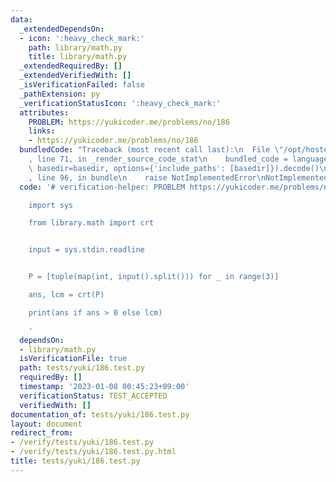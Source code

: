 ```yaml
---
data:
  _extendedDependsOn:
  - icon: ':heavy_check_mark:'
    path: library/math.py
    title: library/math.py
  _extendedRequiredBy: []
  _extendedVerifiedWith: []
  _isVerificationFailed: false
  _pathExtension: py
  _verificationStatusIcon: ':heavy_check_mark:'
  attributes:
    PROBLEM: https://yukicoder.me/problems/no/186
    links:
    - https://yukicoder.me/problems/no/186
  bundledCode: "Traceback (most recent call last):\n  File \"/opt/hostedtoolcache/PyPy/3.7.13/x64/site-packages/onlinejudge_verify/documentation/build.py\"\
    , line 71, in _render_source_code_stat\n    bundled_code = language.bundle(stat.path,\
    \ basedir=basedir, options={'include_paths': [basedir]}).decode()\n  File \"/opt/hostedtoolcache/PyPy/3.7.13/x64/site-packages/onlinejudge_verify/languages/python.py\"\
    , line 96, in bundle\n    raise NotImplementedError\nNotImplementedError\n"
  code: '# verification-helper: PROBLEM https://yukicoder.me/problems/no/186

    import sys

    from library.math import crt


    input = sys.stdin.readline


    P = [tuple(map(int, input().split())) for _ in range(3)]

    ans, lcm = crt(P)

    print(ans if ans > 0 else lcm)

    '
  dependsOn:
  - library/math.py
  isVerificationFile: true
  path: tests/yuki/186.test.py
  requiredBy: []
  timestamp: '2023-01-08 00:45:23+09:00'
  verificationStatus: TEST_ACCEPTED
  verifiedWith: []
documentation_of: tests/yuki/186.test.py
layout: document
redirect_from:
- /verify/tests/yuki/186.test.py
- /verify/tests/yuki/186.test.py.html
title: tests/yuki/186.test.py
---
```

